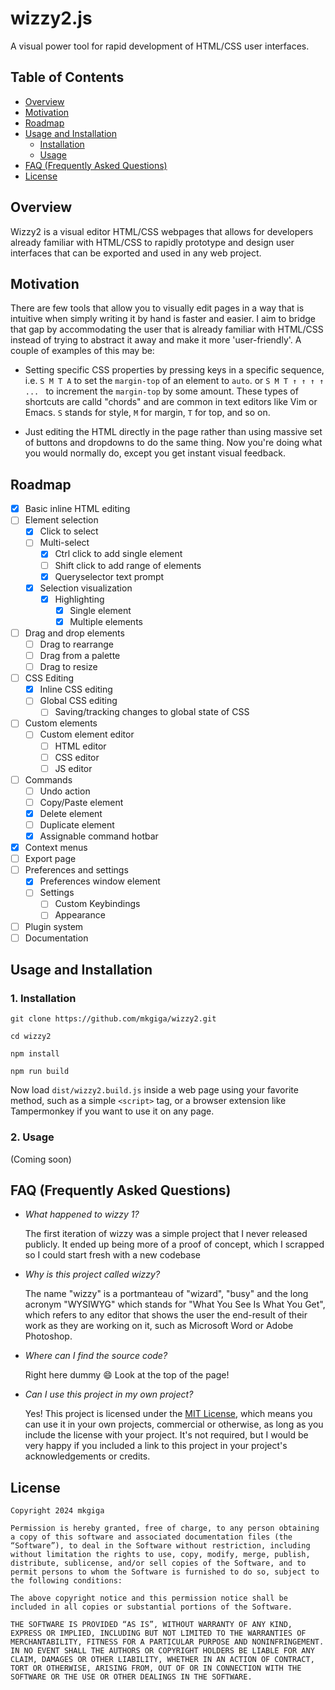 # wizzy2.js

A visual power tool for rapid development of HTML/CSS user interfaces.

## Table of Contents

- [Overview](#overview)
- [Motivation](#motivation)
- [Roadmap](#roadmap)
- [Usage and Installation](#usage-and-installation)
  - [Installation](#1-installation)
  - [Usage](#2-usage)
- [FAQ (Frequently Asked Questions)](#faq-frequently-asked-questions)
- [License](#license)

## Overview

Wizzy2 is a visual editor HTML/CSS webpages that allows for developers already familiar with HTML/CSS to rapidly prototype and design user interfaces that can be exported and used in any web project.

## Motivation

There are few tools that allow you to visually edit pages in a way that is intuitive when simply writing it by hand is faster and easier. I aim to bridge that gap by accommodating the user that is already familiar with HTML/CSS instead of trying to abstract it away and make it more 'user-friendly'. A couple of examples of this may be:

- Setting specific CSS properties by pressing keys in a specific sequence, i.e. `S M T A` to set the `margin-top` of an element to `auto`. or `S M T ↑ ↑ ↑ ↑ ... ` to increment the `margin-top` by some amount. These types of shortcuts are calld "chords" and are common in text editors like Vim or Emacs. `S` stands for style, `M` for margin, `T` for top, and so on.

- Just editing the HTML directly in the page rather than using massive set of buttons and dropdowns to do the same thing. Now you're doing what you would normally do, except you get instant visual feedback.

## Roadmap

- [x] Basic inline HTML editing
- [ ] Element selection
  - [x] Click to select
  - [ ] Multi-select
    - [x] Ctrl click to add single element
    - [ ] Shift click to add range of elements
    - [x] Queryselector text prompt
  - [x] Selection visualization
    - [x] Highlighting
      - [x] Single element
      - [x] Multiple elements
- [ ] Drag and drop elements
  - [ ] Drag to rearrange
  - [ ] Drag from a palette
  - [ ] Drag to resize
- [ ] CSS Editing
  - [x] Inline CSS editing
  - [ ] Global CSS editing
    - [ ] Saving/tracking changes to global state of CSS
- [ ] Custom elements
  - [ ] Custom element editor
    - [ ] HTML editor
    - [ ] CSS editor
    - [ ] JS editor
- [ ] Commands
  - [ ] Undo action
  - [ ] Copy/Paste element
  - [x] Delete element
  - [ ] Duplicate element
  - [x] Assignable command hotbar
- [x] Context menus
- [ ] Export page
- [ ] Preferences and settings
  - [x] Preferences window element
  - [ ] Settings
    - [ ] Custom Keybindings
    - [ ] Appearance
- [ ] Plugin system
- [ ] Documentation

## Usage and Installation

### 1. Installation

```
git clone https://github.com/mkgiga/wizzy2.git
```

```
cd wizzy2
```

```
npm install
```

```
npm run build
```

Now load `dist/wizzy2.build.js` inside a web page using your favorite method, such as a simple `<script>` tag, or a browser extension like Tampermonkey if you want to use it on any page.

### 2. Usage

(Coming soon)

## FAQ (Frequently Asked Questions)

- _What happened to wizzy 1?_

  The first iteration of wizzy was a simple project that I never released publicly. It ended up being more of a proof of concept, which I scrapped so I could start fresh with a new codebase

- _Why is this project called wizzy?_

  The name "wizzy" is a portmanteau of "wizard", "busy" and the long acronym "WYSIWYG" which stands for "What You See Is What You Get", which refers to any editor that shows the user the end-result of their work as they are working on it, such as Microsoft Word or Adobe Photoshop.

- _Where can I find the source code?_

  Right here dummy 😄 Look at the top of the page!

- _Can I use this project in my own project?_

  Yes! This project is licensed under the [MIT License](#license), which means you can use it in your own projects, commercial or otherwise, as long as you include the license with your project. It's not required, but I would be very happy if you included a link to this project in your project's acknowledgements or credits.

## License

```
Copyright 2024 mkgiga

Permission is hereby granted, free of charge, to any person obtaining a copy of this software and associated documentation files (the “Software”), to deal in the Software without restriction, including without limitation the rights to use, copy, modify, merge, publish, distribute, sublicense, and/or sell copies of the Software, and to permit persons to whom the Software is furnished to do so, subject to the following conditions:

The above copyright notice and this permission notice shall be included in all copies or substantial portions of the Software.

THE SOFTWARE IS PROVIDED “AS IS”, WITHOUT WARRANTY OF ANY KIND, EXPRESS OR IMPLIED, INCLUDING BUT NOT LIMITED TO THE WARRANTIES OF MERCHANTABILITY, FITNESS FOR A PARTICULAR PURPOSE AND NONINFRINGEMENT. IN NO EVENT SHALL THE AUTHORS OR COPYRIGHT HOLDERS BE LIABLE FOR ANY CLAIM, DAMAGES OR OTHER LIABILITY, WHETHER IN AN ACTION OF CONTRACT, TORT OR OTHERWISE, ARISING FROM, OUT OF OR IN CONNECTION WITH THE SOFTWARE OR THE USE OR OTHER DEALINGS IN THE SOFTWARE.
```
